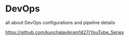 # DevOps
all about DevOps configurations and pipeline details 

https://github.com/kunchalavikram1427/YouTube_Series

